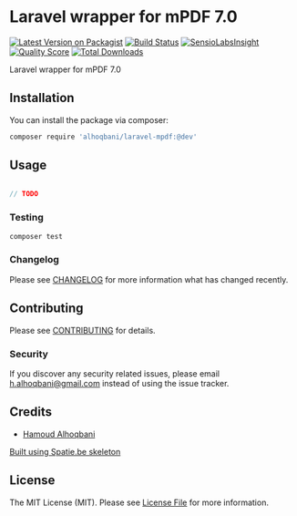 # Laravel wrapper for mPDF 7.0

[![Latest Version on Packagist](https://img.shields.io/packagist/v/alhoqbani/laravel-mpdf.svg?style=flat-square)](https://packagist.org/packages/alhoqbani/laravel-mpdf)
[![Build Status](https://img.shields.io/travis/alhoqbani/laravel-mpdf/master.svg?style=flat-square)](https://travis-ci.org/alhoqbani/laravel-mpdf)
[![SensioLabsInsight](https://img.shields.io/sensiolabs/i/xxxxxxxxx.svg?style=flat-square)](https://insight.sensiolabs.com/projects/xxxxxxxxx)
[![Quality Score](https://img.shields.io/scrutinizer/g/alhoqbani/laravel-mpdf.svg?style=flat-square)](https://scrutinizer-ci.com/g/alhoqbani/laravel-mpdf)
[![Total Downloads](https://img.shields.io/packagist/dt/alhoqbani/laravel-mpdf.svg?style=flat-square)](https://packagist.org/packages/alhoqbani/laravel-mpdf)

Laravel wrapper for mPDF 7.0

## Installation

You can install the package via composer:

```bash
composer require 'alhoqbani/laravel-mpdf:@dev'
```

## Usage

``` php

// TODO

```

### Testing

``` bash
composer test
```

### Changelog

Please see [CHANGELOG](CHANGELOG.md) for more information what has changed recently.

## Contributing

Please see [CONTRIBUTING](CONTRIBUTING.md) for details.

### Security

If you discover any security related issues, please email h.alhoqbani@gmail.com instead of using the issue tracker.

## Credits

- [Hamoud Alhoqbani](https://github.com/alhoqbani)

[Built using Spatie.be skeleton](https://github.com/spatie/skeleton-php)

## License

The MIT License (MIT). Please see [License File](LICENSE.md) for more information.
